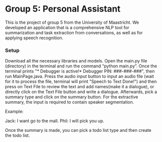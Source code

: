 Group 5: Personal Assistant
========

<p>This is the project of group 5 from the University of Maastricht. We developed an application that is a comprehensive NLP tool for summarization and task extraction from conversations, as well as for applying speech recognition.

### Setup

<p> Download all the necessary libraries and models.
Open the main.py file (directory) in the terminal and run the command “python main.py”. 
Once the terminal prints "* Debugger is active!* Debugger PIN: ###-###-###", then run MainPage.java. Press the audio input button to input an audio file (wait for it to process the file, terminal will print "Speech to Text Done!") and then press on Text File to review the text and add names(make it a dialogue), or directly click on the Text File button and write a dialogue. 
Afterwards, pick a summary type and click on the summary button.
For the extractive summary, the input is required to contain speaker segmentation.

Example:

Jack: I want go to the mall.
Phil: I will pick you up.

Once the summary is made, you can pick a todo list type and then create the todo list.

